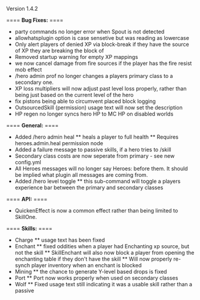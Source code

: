Version 1.4.2

==== **Bug Fixes:** ====

* party commands no longer error when Spout is not detected
* allowhatsplugin option is case sensetive but was reading as lowercase
* Only alert players of denied XP via block-break if they have the source of XP they are breaking the block of
* Removed startup warning for empty XP mappings
* we now cancel damage from fire sources if the player has the fire resist mob effect
* /hero admin prof no longer changes a players primary class to a secondary one.
* XP loss multipliers will now adjust past level loss properly, rather than being just based on the current level of the hero
* fix pistons being able to circumvent placed block logging
* OutsourcedSkill (permission) usage text will now set the description
* HP regen no longer syncs hero HP to MC HP on disabled worlds

==== **General:** ====

* Added /hero admin heal <playername>
** heals a player to full health
** Requires heroes.admin.heal permission node
* Added a failure message to passive skills, if a hero tries to /skill <passiveskill>
* Secondary class costs are now seperate from primary - see new config.yml
* All Heroes messages will no longer say Heroes: before them.  It should be implied what plugin all messages are coming from.
* Added /hero level toggle
** this sub-command will toggle a players experience bar between the primary and secondary classes

==== **API:** ====

* QuickenEffect is now a common effect rather than being limited to SkillOne.

==== **Skills:** ====

* Charge
** usage text has been fixed
* Enchant
** fixed oddities when a player had Enchanting xp source, but not the skill
** SkillEnchant will also now block a player from opening the enchanting table if they don't have the skill
** Will now properly re-synch player inventory when an enchant is blocked
* Mining
** the chance to generate Y-level based drops is fixed
* Port
** Port now works properly when used on secondary classes
* Wolf
** Fixed usage text still indicating it was a usable skill rather than a passive